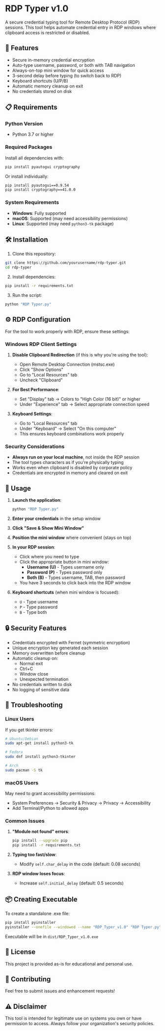 # RDP Typer v1.0

A secure credential typing tool for Remote Desktop Protocol (RDP) sessions. This tool helps automate credential entry in RDP windows where clipboard access is restricted or disabled.

 
## 🚀 Features

- Secure in-memory credential encryption
- Auto-type username, password, or both with TAB navigation
- Always-on-top mini window for quick access
- 3-second delay before typing (to switch back to RDP)
- Keyboard shortcuts (U/P/B)
- Automatic memory cleanup on exit
- No credentials stored on disk

## 📋 Requirements

### Python Version
- Python 3.7 or higher

### Required Packages

Install all dependencies with:
```bash
pip install pyautogui cryptography
```

Or install individually:
```bash
pip install pyautogui==0.9.54
pip install cryptography==41.0.0
```

### System Requirements
- **Windows**: Fully supported
- **macOS**: Supported (may need accessibility permissions)
- **Linux**: Supported (may need `python3-tk` package)

## 🛠️ Installation

1. Clone this repository:
```bash
git clone https://github.com/yourusername/rdp-typer.git
cd rdp-typer
```

2. Install dependencies:
```bash
pip install -r requirements.txt
```

3. Run the script:
```bash
python "RDP Typer.py"
```

## ⚙️ RDP Configuration

For the tool to work properly with RDP, ensure these settings:

### Windows RDP Client Settings

1. **Disable Clipboard Redirection** (if this is why you're using the tool):
   - Open Remote Desktop Connection (mstsc.exe)
   - Click "Show Options"
   - Go to "Local Resources" tab
   - Uncheck "Clipboard"

2. **For Best Performance**:
   - Set "Display" tab → Colors to "High Color (16 bit)" or higher
   - Under "Experience" tab → Select appropriate connection speed

3. **Keyboard Settings**:
   - Go to "Local Resources" tab
   - Under "Keyboard" → Select "On this computer"
   - This ensures keyboard combinations work properly

### Security Considerations

- **Always run on your local machine**, not inside the RDP session
- The tool types characters as if you're physically typing
- Works even when clipboard is disabled by corporate policy
- Credentials are encrypted in memory and cleared on exit

## 📖 Usage

1. **Launch the application**:
   ```bash
   python "RDP Typer.py"
   ```

2. **Enter your credentials** in the setup window

3. **Click "Save & Show Mini Window"**

4. **Position the mini window** where convenient (stays on top)

5. **In your RDP session**:
   - Click where you need to type
   - Click the appropriate button in mini window:
     - **Username (U)** - Types username only
     - **Password (P)** - Types password only
     - **Both (B)** - Types username, TAB, then password
   - You have 3 seconds to click back into the RDP window

6. **Keyboard shortcuts** (when mini window is focused):
   - `U` - Type username
   - `P` - Type password
   - `B` - Type both

## 🔒 Security Features

- Credentials encrypted with Fernet (symmetric encryption)
- Unique encryption key generated each session
- Memory overwritten before cleanup
- Automatic cleanup on:
  - Normal exit
  - Ctrl+C
  - Window close
  - Unexpected termination
- No credentials written to disk
- No logging of sensitive data

## 🔧 Troubleshooting

### Linux Users
If you get tkinter errors:
```bash
# Ubuntu/Debian
sudo apt-get install python3-tk

# Fedora
sudo dnf install python3-tkinter

# Arch
sudo pacman -S tk
```

### macOS Users
May need to grant accessibility permissions:
- System Preferences → Security & Privacy → Privacy → Accessibility
- Add Terminal/Python to allowed apps

### Common Issues

1. **"Module not found" errors**:
   ```bash
   pip install --upgrade pip
   pip install -r requirements.txt
   ```

2. **Typing too fast/slow**:
   - Modify `self.char_delay` in the code (default: 0.08 seconds)

3. **RDP window loses focus**:
   - Increase `self.initial_delay` (default: 0.5 seconds)

## 📦 Creating Executable

To create a standalone .exe file:

```bash
pip install pyinstaller
pyinstaller --onefile --windowed --name "RDP_Typer_v1.0" "RDP Typer.py"
```

Executable will be in `dist/RDP_Typer_v1.0.exe`

## 📄 License

This project is provided as-is for educational and personal use.

## 🤝 Contributing

Feel free to submit issues and enhancement requests!

## ⚠️ Disclaimer

This tool is intended for legitimate use on systems you own or have permission to access. Always follow your organization's security policies.
